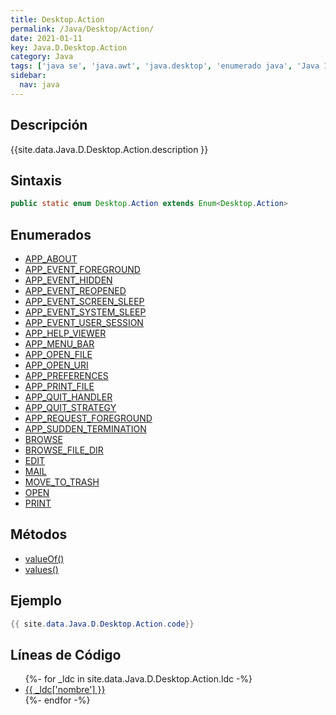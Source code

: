```yaml
---
title: Desktop.Action
permalink: /Java/Desktop/Action/
date: 2021-01-11
key: Java.D.Desktop.Action
category: Java
tags: ['java se', 'java.awt', 'java.desktop', 'enumerado java', 'Java 1.6']
sidebar: 
  nav: java
---
```


## Descripción
{{site.data.Java.D.Desktop.Action.description }}

## Sintaxis
~~~java
public static enum Desktop.Action extends Enum<Desktop.Action>
~~~

## Enumerados
* [APP_ABOUT](/Java/Desktop/Action/APP_ABOUT)
* [APP_EVENT_FOREGROUND](/Java/Desktop/Action/APP_EVENT_FOREGROUND)
* [APP_EVENT_HIDDEN](/Java/Desktop/Action/APP_EVENT_HIDDEN)
* [APP_EVENT_REOPENED](/Java/Desktop/Action/APP_EVENT_REOPENED)
* [APP_EVENT_SCREEN_SLEEP](/Java/Desktop/Action/APP_EVENT_SCREEN_SLEEP)
* [APP_EVENT_SYSTEM_SLEEP](/Java/Desktop/Action/APP_EVENT_SYSTEM_SLEEP)
* [APP_EVENT_USER_SESSION](/Java/Desktop/Action/APP_EVENT_USER_SESSION)
* [APP_HELP_VIEWER](/Java/Desktop/Action/APP_HELP_VIEWER)
* [APP_MENU_BAR](/Java/Desktop/Action/APP_MENU_BAR)
* [APP_OPEN_FILE](/Java/Desktop/Action/APP_OPEN_FILE)
* [APP_OPEN_URI](/Java/Desktop/Action/APP_OPEN_URI)
* [APP_PREFERENCES](/Java/Desktop/Action/APP_PREFERENCES)
* [APP_PRINT_FILE](/Java/Desktop/Action/APP_PRINT_FILE)
* [APP_QUIT_HANDLER](/Java/Desktop/Action/APP_QUIT_HANDLER)
* [APP_QUIT_STRATEGY](/Java/Desktop/Action/APP_QUIT_STRATEGY)
* [APP_REQUEST_FOREGROUND](/Java/Desktop/Action/APP_REQUEST_FOREGROUND)
* [APP_SUDDEN_TERMINATION](/Java/Desktop/Action/APP_SUDDEN_TERMINATION)
* [BROWSE](/Java/Desktop/Action/BROWSE)
* [BROWSE_FILE_DIR](/Java/Desktop/Action/BROWSE_FILE_DIR)
* [EDIT](/Java/Desktop/Action/EDIT)
* [MAIL](/Java/Desktop/Action/MAIL)
* [MOVE_TO_TRASH](/Java/Desktop/Action/MOVE_TO_TRASH)
* [OPEN](/Java/Desktop/Action/OPEN)
* [PRINT](/Java/Desktop/Action/PRINT)

## Métodos
* [valueOf()](/Java/Desktop/Action/valueOf)
* [values()](/Java/Desktop/Action/values)

## Ejemplo
~~~java
{{ site.data.Java.D.Desktop.Action.code}}
~~~

## Líneas de Código
<ul>
{%- for _ldc in site.data.Java.D.Desktop.Action.ldc -%}
   <li>
       <a href="{{_ldc['url'] }}">{{ _ldc['nombre'] }}</a>
   </li>
{%- endfor -%}
</ul>
